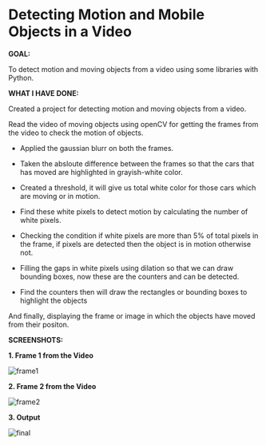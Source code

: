 # Detecting Motion and Mobile Objects in a Video

**GOAL:**

To detect motion and moving objects from a video using some libraries with Python.

**WHAT I HAVE DONE:**

Created a project for detecting motion and moving objects from a video.

Read the video of moving objects using openCV for getting the frames from the video to check the motion of objects.

- Applied the gaussian blurr on both the frames.

- Taken the absloute difference between the frames so that the cars that has moved are highlighted in grayish-white color.

- Created a threshold, it will give us total white color for those cars which are moving or in motion.

- Find these white pixels to detect motion by calculating the number of white pixels.

- Checking the condition if white pixels are more than 5% of total pixels in the frame, if pixels are detected then the object is in motion otherwise not.

- Filling the gaps in white pixels using dilation so that we can draw bounding boxes, now these are the counters and can be detected. 

- Find the counters then will draw the rectangles or bounding boxes to highlight the objects

And finally, displaying the frame or image in which the objects have moved from their positon.

**SCREENSHOTS:**

**1. Frame 1 from the Video**

![frame1](https://user-images.githubusercontent.com/60546202/151660094-b4b28fdc-28f2-4a1e-b563-c8aad9ecc8ed.png)


**2. Frame 2 from the Video**

![frame2](https://user-images.githubusercontent.com/60546202/151660099-17bebccf-123e-420c-8ee1-a99d523608a3.png)


**3. Output**

![final](https://user-images.githubusercontent.com/60546202/151660103-e6988545-f3ef-42f7-9c28-3ff7d1886c46.png)
